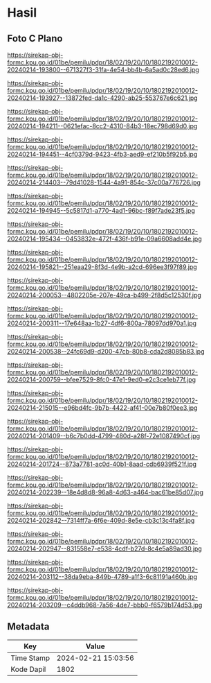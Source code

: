 # Hasil

## Foto C Plano

https://sirekap-obj-formc.kpu.go.id/01be/pemilu/pdpr/18/02/19/20/10/1802192010012-20240214-193800--671327f3-31fa-4e54-bb4b-6a5ad0c28ed6.jpg

https://sirekap-obj-formc.kpu.go.id/01be/pemilu/pdpr/18/02/19/20/10/1802192010012-20240214-193927--13872fed-da1c-4290-ab25-553767e6c621.jpg

https://sirekap-obj-formc.kpu.go.id/01be/pemilu/pdpr/18/02/19/20/10/1802192010012-20240214-194211--0621efac-8cc2-4310-84b3-18ec798d69d0.jpg

https://sirekap-obj-formc.kpu.go.id/01be/pemilu/pdpr/18/02/19/20/10/1802192010012-20240214-194451--4cf0379d-9423-4fb3-aed9-ef210b5f92b5.jpg

https://sirekap-obj-formc.kpu.go.id/01be/pemilu/pdpr/18/02/19/20/10/1802192010012-20240214-214403--79d41028-1544-4a91-854c-37c00a776726.jpg

https://sirekap-obj-formc.kpu.go.id/01be/pemilu/pdpr/18/02/19/20/10/1802192010012-20240214-194945--5c5817d1-a770-4ad1-96bc-f89f7ade23f5.jpg

https://sirekap-obj-formc.kpu.go.id/01be/pemilu/pdpr/18/02/19/20/10/1802192010012-20240214-195434--0453832e-472f-436f-b91e-09a6608add4e.jpg

https://sirekap-obj-formc.kpu.go.id/01be/pemilu/pdpr/18/02/19/20/10/1802192010012-20240214-195821--251eaa29-8f3d-4e9b-a2cd-696ee3f97f89.jpg

https://sirekap-obj-formc.kpu.go.id/01be/pemilu/pdpr/18/02/19/20/10/1802192010012-20240214-200053--4802205e-207e-49ca-b499-2f8d5c12530f.jpg

https://sirekap-obj-formc.kpu.go.id/01be/pemilu/pdpr/18/02/19/20/10/1802192010012-20240214-200311--17e648aa-1b27-4df6-800a-78097dd970a1.jpg

https://sirekap-obj-formc.kpu.go.id/01be/pemilu/pdpr/18/02/19/20/10/1802192010012-20240214-200538--24fc69d9-d200-47cb-80b8-cda2d8085b83.jpg

https://sirekap-obj-formc.kpu.go.id/01be/pemilu/pdpr/18/02/19/20/10/1802192010012-20240214-200759--bfee7529-8fc0-47e1-9ed0-e2c3ce1eb77f.jpg

https://sirekap-obj-formc.kpu.go.id/01be/pemilu/pdpr/18/02/19/20/10/1802192010012-20240214-215015--e96bd4fc-9b7b-4422-af41-00e7b80f0ee3.jpg

https://sirekap-obj-formc.kpu.go.id/01be/pemilu/pdpr/18/02/19/20/10/1802192010012-20240214-201409--b6c7b0dd-4799-480d-a28f-72e1087490cf.jpg

https://sirekap-obj-formc.kpu.go.id/01be/pemilu/pdpr/18/02/19/20/10/1802192010012-20240214-201724--873a7781-ac0d-40b1-8aad-cdb6939f521f.jpg

https://sirekap-obj-formc.kpu.go.id/01be/pemilu/pdpr/18/02/19/20/10/1802192010012-20240214-202239--18e4d8d8-96a8-4d63-a464-bac61be85d07.jpg

https://sirekap-obj-formc.kpu.go.id/01be/pemilu/pdpr/18/02/19/20/10/1802192010012-20240214-202842--7314ff7a-6f6e-409d-8e5e-cb3c13c4fa8f.jpg

https://sirekap-obj-formc.kpu.go.id/01be/pemilu/pdpr/18/02/19/20/10/1802192010012-20240214-202947--831558e7-e538-4cdf-b27d-8c4e5a89ad30.jpg

https://sirekap-obj-formc.kpu.go.id/01be/pemilu/pdpr/18/02/19/20/10/1802192010012-20240214-203112--38da9eba-849b-4789-a1f3-6c81191a460b.jpg

https://sirekap-obj-formc.kpu.go.id/01be/pemilu/pdpr/18/02/19/20/10/1802192010012-20240214-203209--c4ddb968-7a56-4de7-bbb0-f6579b174d53.jpg


## Metadata

| Key        | Value               |
| ---------- | ------------------- |
| Time Stamp | 2024-02-21 15:03:56 |
| Kode Dapil | 1802                |



